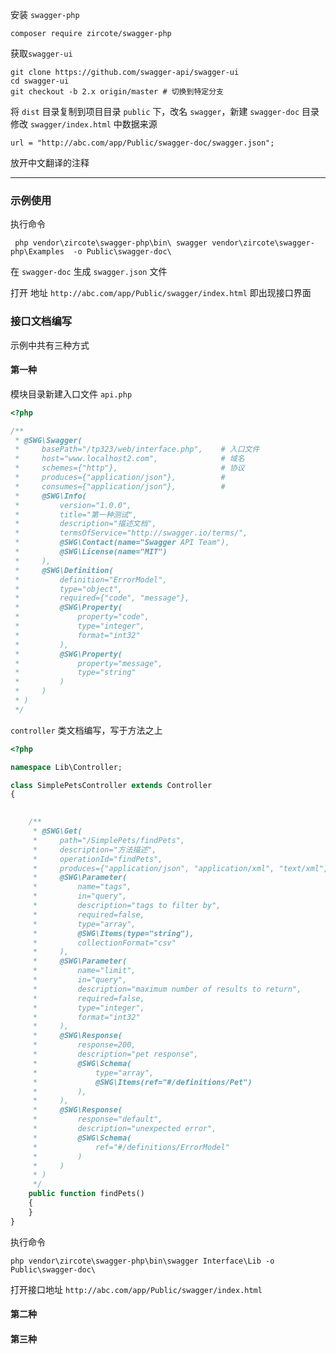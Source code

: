 安装 `swagger-php` 

    composer require zircote/swagger-php

获取`swagger-ui` 

    git clone https://github.com/swagger-api/swagger-ui
    cd swagger-ui
    git checkout -b 2.x origin/master # 切换到特定分支

将 `dist` 目录复制到项目目录 `public` 下，改名 `swagger`，新建 `swagger-doc` 目录
修改 `swagger/index.html` 中数据来源 

    url = "http://abc.com/app/Public/swagger-doc/swagger.json"; 

放开中文翻译的注释

---


### 示例使用
执行命令

     php vendor\zircote\swagger-php\bin\ swagger vendor\zircote\swagger-php\Examples  -o Public\swagger-doc\

在 `swagger-doc` 生成 `swagger.json`  文件

打开 地址 `http://abc.com/app/Public/swagger/index.html` 即出现接口界面


### 接口文档编写

示例中共有三种方式

#### 第一种

模块目录新建入口文件 `api.php`

```php
<?php

/**
 * @SWG\Swagger(
 *     basePath="/tp323/web/interface.php",    # 入口文件
 *     host="www.localhost2.com",              # 域名
 *     schemes={"http"},                       # 协议
 *     produces={"application/json"},          # 
 *     consumes={"application/json"},          # 
 *     @SWG\Info(
 *         version="1.0.0",
 *         title="第一种测试",
 *         description="描述文档",
 *         termsOfService="http://swagger.io/terms/",
 *         @SWG\Contact(name="Swagger API Team"),
 *         @SWG\License(name="MIT")
 *     ),
 *     @SWG\Definition(
 *         definition="ErrorModel",
 *         type="object",
 *         required={"code", "message"},
 *         @SWG\Property(
 *             property="code",
 *             type="integer",
 *             format="int32"
 *         ),
 *         @SWG\Property(
 *             property="message",
 *             type="string"
 *         )
 *     )
 * )
 */

```

`controller` 类文档编写，写于方法之上

```php
<?php

namespace Lib\Controller;

class SimplePetsController extends Controller 
{

 
    /**
     * @SWG\Get(
     *     path="/SimplePets/findPets",
     *     description="方法描述",
     *     operationId="findPets",
     *     produces={"application/json", "application/xml", "text/xml", "text/html"},
     *     @SWG\Parameter(
     *         name="tags",
     *         in="query",
     *         description="tags to filter by",
     *         required=false,
     *         type="array",
     *         @SWG\Items(type="string"),
     *         collectionFormat="csv"
     *     ),
     *     @SWG\Parameter(
     *         name="limit",
     *         in="query",
     *         description="maximum number of results to return",
     *         required=false,
     *         type="integer",
     *         format="int32"
     *     ),
     *     @SWG\Response(
     *         response=200,
     *         description="pet response",
     *         @SWG\Schema(
     *             type="array",
     *             @SWG\Items(ref="#/definitions/Pet")
     *         ),
     *     ),
     *     @SWG\Response(
     *         response="default",
     *         description="unexpected error",
     *         @SWG\Schema(
     *             ref="#/definitions/ErrorModel"
     *         )
     *     )
     * )
     */
    public function findPets()
    {
    }
}

```

执行命令

    php vendor\zircote\swagger-php\bin\swagger Interface\Lib -o Public\swagger-doc\

打开接口地址 `http://abc.com/app/Public/swagger/index.html`





#### 第二种




#### 第三种
